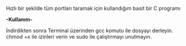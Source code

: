 Hızlı bir şekilde tüm portları taramak için kullandığım basit bir C programı

**-Kullanım-**

İndirdikten sonra Terminal üzerinden gcc komutu ile dosyayı derleyin.
chmod +x ile izinleri verin ve sudo ile çalıştırmayı unutmayın. 
